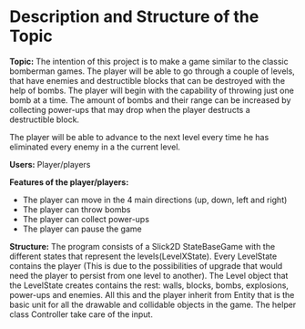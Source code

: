 # Description and Structure of the Topic

**Topic:** The intention of this project is to make a game similar to the classic bomberman games. The player will be able to go through a couple of levels, that have enemies and destructible blocks that can be destroyed with the help of bombs. The player will begin with the capability of throwing just one bomb at a time. The amount of bombs and their range can be increased by collecting power-ups that may drop when the player destructs a destructible block.

The player will be able to advance to the next level every time he has eliminated every enemy in a the current level. 

**Users:** Player/players
		
**Features of the player/players:**
* The player can move in the 4 main directions (up, down, left and right)
* The player can throw bombs
* The player can collect power-ups
* The player can pause the game

**Structure:**
The program consists of a Slick2D StateBaseGame with the different states that represent the levels(LevelXState). Every LevelState contains the player (This is due to the possibilities of upgrade that would need the player to persist from one level to another). The Level object that the LevelState creates contains the rest: walls, blocks, bombs, explosions, power-ups and enemies. All this and the player inherit from Entity that is the basic unit for all the drawable and collidable objects in the game. The helper class Controller take care of the input.
